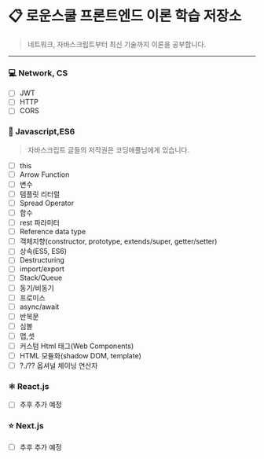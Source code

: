 # 📋 로운스쿨 프론트엔드 이론 학습 저장소

> 네트워크, 자바스크립트부터 최신 기술까지 이론을 공부합니다.
> 

---

### 💻 Network, CS

- [ ]  JWT
- [ ]  HTTP
- [ ]  CORS

### 🧐 Javascript,ES6

> 자바스크립트 글들의 저작권은 코딩애플님에게 있습니다.
> 
- [ ]  this
- [ ]  Arrow Function
- [ ]  변수
- [ ]  템플릿 리터럴
- [ ]  Spread Operator
- [ ]  함수
- [ ]  rest 파라미터
- [ ]  Reference data type
- [ ]  객체지향(constructor, prototype, extends/super, getter/setter)
- [ ]  상속(ES5, ES6)
- [ ]  Destructuring
- [ ]  import/export
- [ ]  Stack/Queue
- [ ]  동기/비동기
- [ ]  프로미스
- [ ]  async/await
- [ ]  반복문
- [ ]  심볼
- [ ]  맵,셋
- [ ]  커스텀 Html 태그(Web Components)
- [ ]  HTML 모듈화(shadow DOM, template)
- [ ]  ?./?? 옵셔널 체이닝 연산자

### ⚛ React.js

- [ ]  추후 추가 예정

### ⭐️ Next.js

- [ ]  추후 추가 예정
